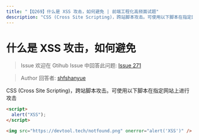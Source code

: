 ```yaml
---
title: "【Q269】什么是 XSS 攻击，如何避免 | 前端工程化高频面试题"
description: "CSS (Cross Site Scripting)，跨站脚本攻击。可使用以下脚本在指定网站上进行攻击  字节跳动面试题、阿里腾讯面试题、美团小米面试题。"
---
```


# 什么是 XSS 攻击，如何避免

> Issue
> 欢迎在 Gtihub Issue 中回答此问题: [Issue 271](https://github.com/shfshanyue/Daily-Question/issues/271)

> Author
> 回答者: [shfshanyue](https://github.com/shfshanyue)

CSS (Cross Site Scripting)，跨站脚本攻击。可使用以下脚本在指定网站上进行攻击

```html
<script>
  alert("XSS");
</script>

<img src="https://devtool.tech/notfound.png" onerror="alert('XSS')" />
```
